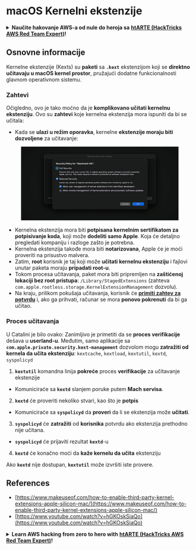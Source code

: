 # macOS Kernelni ekstenzije

<details>

<summary><strong>Naučite hakovanje AWS-a od nule do heroja sa</strong> <a href="https://training.hacktricks.xyz/courses/arte"><strong>htARTE (HackTricks AWS Red Team Expert)</strong></a><strong>!</strong></summary>

* Do you work in a **cybersecurity company**? Do you want to see your **company advertised on HackTricks**? Or do you want to have access to the **latest version of PEASS or download HackTricks in PDF**? Check the [**SUBSCRIPTION PLANS**](https://github.com/sponsors/carlospolop)!
* Discover [**The PEASS Family**](https://opensea.io/collection/the-peass-family), our exclusive collection of [**NFTs**](https://opensea.io/collection/the-peass-family)
* Get the [**official PEASS and HackTricks swag**](https://peass.creator-spring.com)
* **Join the** [**💬**](https://emojipedia.org/speech-balloon/) **Discord group** or the [**telegram group**](https://t.me/peass) or **follow me** on **Twitter** 🐦[**@carlospolopm**](https://twitter.com/hacktricks\_live).
* **Share your hacking tricks by sending PR to** [**hacktricks repo**](https://github.com/carlospolop/hacktricks) **and** [**hacktricks-cloud repo**](https://github.com/carlospolop/hacktricks-cloud).

</details>

## Osnovne informacije

Kernelne ekstenzije (Kexts) su **paketi** sa **`.kext`** ekstenzijom koji se **direktno učitavaju u macOS kernel prostor**, pružajući dodatne funkcionalnosti glavnom operativnom sistemu.

### Zahtevi

Očigledno, ovo je tako moćno da je **komplikovano učitati kernelnu ekstenziju**. Ovo su **zahtevi** koje kernelna ekstenzija mora ispuniti da bi se učitala:

* Kada se **ulazi u režim oporavka**, kernelne **ekstenzije moraju biti dozvoljene** za učitavanje:

<figure><img src="../../../.gitbook/assets/image (2) (1) (1) (1) (1) (1) (1) (1) (1) (1) (1) (1) (1) (1) (1).png" alt=""><figcaption></figcaption></figure>

* Kernelna ekstenzija mora biti **potpisana kernelnim sertifikatom za potpisivanje koda**, koji može **dodeliti samo Apple**. Koja će detaljno pregledati kompaniju i razloge zašto je potrebna.
* Kernelna ekstenzija takođe mora biti **notarizovana**, Apple će je moći proveriti na prisustvo malvera.
* Zatim, **root** korisnik je taj koji može **učitati kernelnu ekstenziju** i fajlovi unutar paketa moraju **pripadati root-u**.
* Tokom procesa učitavanja, paket mora biti pripremljen na **zaštićenoj lokaciji bez root pristupa**: `/Library/StagedExtensions` (zahteva `com.apple.rootless.storage.KernelExtensionManagement` dozvolu).
* Na kraju, prilikom pokušaja učitavanja, korisnik će [**primiti zahtev za potvrdu**](https://developer.apple.com/library/archive/technotes/tn2459/\_index.html) i, ako ga prihvati, računar se mora **ponovo pokrenuti** da bi ga učitao.

### Proces učitavanja

U Catalini je bilo ovako: Zanimljivo je primetiti da se **proces verifikacije** dešava u **userland-u**. Međutim, samo aplikacije sa **`com.apple.private.security.kext-management`** dozvolom mogu **zatražiti od kernela da učita ekstenziju**: `kextcache`, `kextload`, `kextutil`, `kextd`, `syspolicyd`

1. **`kextutil`** komandna linija **pokreće** proces **verifikacije** za učitavanje ekstenzije
* Komuniciraće sa **`kextd`** slanjem poruke putem **Mach servisa**.
2. **`kextd`** će proveriti nekoliko stvari, kao što je **potpis**
* Komuniciraće sa **`syspolicyd`** da **proveri** da li se ekstenzija može **učitati**.
3. **`syspolicyd`** će **zatražiti** od **korisnika** potvrdu ako ekstenzija prethodno nije učitana.
* **`syspolicyd`** će prijaviti rezultat **`kextd`**-u
4. **`kextd`** će konačno moći da **kaže kernelu da učita** ekstenziju

Ako **`kextd`** nije dostupan, **`kextutil`** može izvršiti iste provere.

## References

* [https://www.makeuseof.com/how-to-enable-third-party-kernel-extensions-apple-silicon-mac/](https://www.makeuseof.com/how-to-enable-third-party-kernel-extensions-apple-silicon-mac/)
* [https://www.youtube.com/watch?v=hGKOskSiaQo](https://www.youtube.com/watch?v=hGKOskSiaQo)

<details>

<summary><strong>Learn AWS hacking from zero to hero with</strong> <a href="https://training.hacktricks.xyz/courses/arte"><strong>htARTE (HackTricks AWS Red Team Expert)</strong></a><strong>!</strong></summary>

* Do you work in a **cybersecurity company**? Do you want to see your **company advertised on HackTricks**? Or do you want to have access to the **latest version of PEASS or download HackTricks in PDF**? Check the [**SUBSCRIPTION PLANS**](https://github.com/sponsors/carlospolop)!
* Discover [**The PEASS Family**](https://opensea.io/collection/the-peass-family), our exclusive collection of [**NFTs**](https://opensea.io/collection/the-peass-family)
* Get the [**official PEASS and HackTricks swag**](https://peass.creator-spring.com)
* **Join the** [**💬**](https://emojipedia.org/speech-balloon/) **Discord group** or the [**telegram group**](https://t.me/peass) or **follow me** on **Twitter** 🐦[**@carlospolopm**](https://twitter.com/hacktricks\_live).
* **Share your hacking tricks by sending PR to** [**hacktricks repo**](https://github.com/carlospolop/hacktricks) **and** [**hacktricks-cloud repo**](https://github.com/carlospolop/hacktricks-cloud).

</details>
